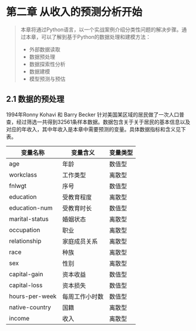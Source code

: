 # 第二章	从收入的预测分析开始

> 本章将通过Python语言，以一个实战案例介绍分类性问题的解决步骤。通过本章，可以了解到基于Python的数据处理和建模方法：
>
> - 外部数据读取
> - 数据预处理
> - 数据探索性分析
> - 数据建模
> - 模型预测与预估

## 2.1    数据的预处理

1994年Ronny Kohavi 和 Barry Becker 针对美国某区域的居民做了一次人口普查，经过筛选一共得到32561条样本数据。数据包含关于关于居民的基本信息以及对应的年收入，其中年收入是本章中需要预测的变量。具体数据指标和含义见下表。

| 变量名称       | 变量含义       | 变量类型 |
| -------------- | -------------- | -------- |
| age            | 年龄           | 数值型   |
| workclass      | 工作类型       | 离散型   |
| fnlwgt         | 序号           | 数值型   |
| education      | 受教育程度     | 离散型   |
| education-num  | 受教育时长     | 数值型   |
| marital-status | 婚姻状态       | 离散型   |
| occupation     | 职业           | 离散型   |
| relationship   | 家庭成员关系   | 离散型   |
| race           | 种族           | 离散型   |
| sex            | 性别           | 离散型   |
| capital-gain   | 资本收益       | 数值型   |
| capital-loss   | 资本损失       | 数值型   |
| hours-per-week | 每周工作小时数 | 数值型   |
| native-country | 国籍           | 离散型   |
| income         | 收入           | 离散型   |


